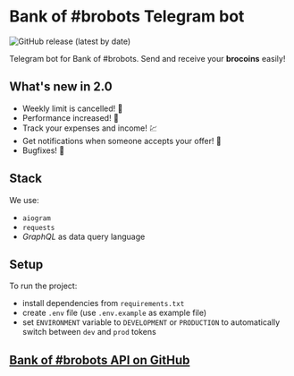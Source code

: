 # Bank of #brobots Telegram bot

![GitHub release (latest by date)](https://img.shields.io/github/v/release/andrew4ever/bank-of-brobots-bot)

Telegram bot for Bank of #brobots. Send and receive your **brocoins** easily!

## What's new in 2.0

- Weekly limit is cancelled! 🎉
- Performance increased! 🚀
- Track your expenses and income! 💹
- Get notifications when someone accepts your offer! 🔔
- Bugfixes! 🐛

## Stack

We use:

- `aiogram`
- `requests`
- _GraphQL_ as data query language

## Setup

To run the project:

- install dependencies from `requirements.txt`
- create `.env` file (use `.env.example` as example file)
- set `ENVIRONMENT` variable to `DEVELOPMENT` or `PRODUCTION` to
  automatically switch between `dev` and `prod` tokens

## [Bank of #brobots API on GitHub](https://github.com/andrew4ever/bank-of-brobots-api)
